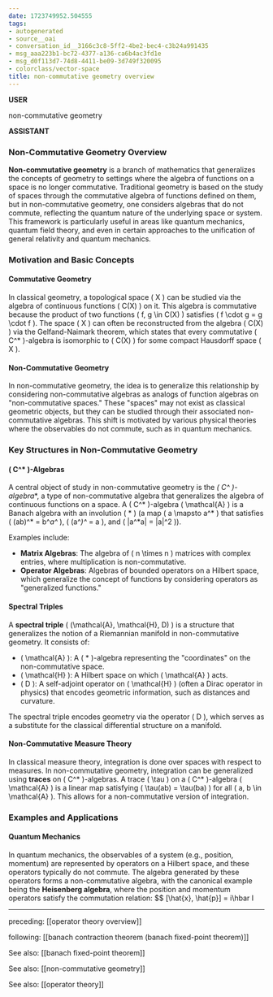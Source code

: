 ```yaml
---
date: 1723749952.504555
tags:
- autogenerated
- source__oai
- conversation_id__3166c3c8-5ff2-4be2-bec4-c3b24a991435
- msg_aaa223b1-bc72-4377-a136-ca6b4ac3fd1e
- msg_d0f113d7-74d8-4411-be09-3d749f320095
- colorclass/vector-space
title: non-commutative geometry overview
---
```


**USER**

non-commutative geometry


**ASSISTANT**

### Non-Commutative Geometry Overview

**Non-commutative geometry** is a branch of mathematics that generalizes the concepts of geometry to settings where the algebra of functions on a space is no longer commutative. Traditional geometry is based on the study of spaces through the commutative algebra of functions defined on them, but in non-commutative geometry, one considers algebras that do not commute, reflecting the quantum nature of the underlying space or system. This framework is particularly useful in areas like quantum mechanics, quantum field theory, and even in certain approaches to the unification of general relativity and quantum mechanics.

### Motivation and Basic Concepts

#### Commutative Geometry
In classical geometry, a topological space \( X \) can be studied via the algebra of continuous functions \( C(X) \) on it. This algebra is commutative because the product of two functions \( f, g \in C(X) \) satisfies \( f \cdot g = g \cdot f \). The space \( X \) can often be reconstructed from the algebra \( C(X) \) via the Gelfand-Naimark theorem, which states that every commutative \( C^* \)-algebra is isomorphic to \( C(X) \) for some compact Hausdorff space \( X \).

#### Non-Commutative Geometry
In non-commutative geometry, the idea is to generalize this relationship by considering non-commutative algebras as analogs of function algebras on "non-commutative spaces." These "spaces" may not exist as classical geometric objects, but they can be studied through their associated non-commutative algebras. This shift is motivated by various physical theories where the observables do not commute, such as in quantum mechanics.

### Key Structures in Non-Commutative Geometry

#### \( C^* \)-Algebras
A central object of study in non-commutative geometry is the **\( C^* \)-algebra**, a type of non-commutative algebra that generalizes the algebra of continuous functions on a space. A \( C^* \)-algebra \( \mathcal{A} \) is a Banach algebra with an involution \( * \) (a map \( a \mapsto a^* \) that satisfies \( (ab)^* = b^*a^* \), \( (a^*)^* = a \), and \( \|a^*a\| = \|a\|^2 \)).

Examples include:
- **Matrix Algebras**: The algebra of \( n \times n \) matrices with complex entries, where multiplication is non-commutative.
- **Operator Algebras**: Algebras of bounded operators on a Hilbert space, which generalize the concept of functions by considering operators as "generalized functions."

#### Spectral Triples
A **spectral triple** \( (\mathcal{A}, \mathcal{H}, D) \) is a structure that generalizes the notion of a Riemannian manifold in non-commutative geometry. It consists of:
- \( \mathcal{A} \): A \( * \)-algebra representing the "coordinates" on the non-commutative space.
- \( \mathcal{H} \): A Hilbert space on which \( \mathcal{A} \) acts.
- \( D \): A self-adjoint operator on \( \mathcal{H} \) (often a Dirac operator in physics) that encodes geometric information, such as distances and curvature.

The spectral triple encodes geometry via the operator \( D \), which serves as a substitute for the classical differential structure on a manifold.

#### Non-Commutative Measure Theory
In classical measure theory, integration is done over spaces with respect to measures. In non-commutative geometry, integration can be generalized using **traces** on \( C^* \)-algebras. A trace \( \tau \) on a \( C^* \)-algebra \( \mathcal{A} \) is a linear map satisfying \( \tau(ab) = \tau(ba) \) for all \( a, b \in \mathcal{A} \). This allows for a non-commutative version of integration.

### Examples and Applications

#### Quantum Mechanics
In quantum mechanics, the observables of a system (e.g., position, momentum) are represented by operators on a Hilbert space, and these operators typically do not commute. The algebra generated by these operators forms a non-commutative algebra, with the canonical example being the **Heisenberg algebra**, where the position and momentum operators satisfy the commutation relation:
$$
[\hat{x}, \hat{p}] = i\hbar I


---

preceding: [[operator theory overview]]  


following: [[banach contraction theorem (banach fixed-point theorem)]]

See also: [[banach fixed-point theorem]]


See also: [[non-commutative geometry]]


See also: [[operator theory]]